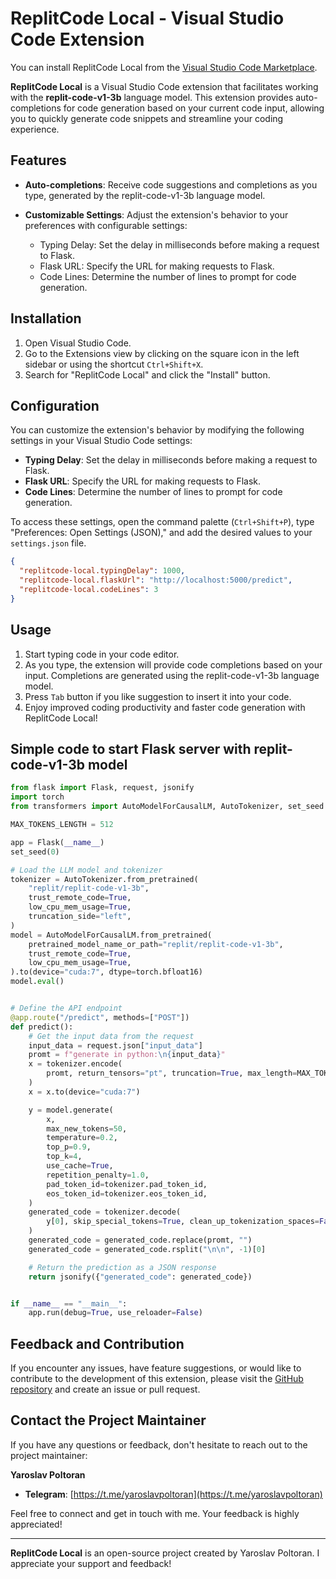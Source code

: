 # ReplitCode Local - Visual Studio Code Extension

You can install ReplitCode Local from the [Visual Studio Code Marketplace](https://marketplace.visualstudio.com/items?itemName=poltoran.replitcode-local).

**ReplitCode Local** is a Visual Studio Code extension that facilitates working with the **replit-code-v1-3b** language model. This extension provides auto-completions for code generation based on your current code input, allowing you to quickly generate code snippets and streamline your coding experience.

## Features

- **Auto-completions**: Receive code suggestions and completions as you type, generated by the replit-code-v1-3b language model.

- **Customizable Settings**: Adjust the extension's behavior to your preferences with configurable settings:
  - Typing Delay: Set the delay in milliseconds before making a request to Flask.
  - Flask URL: Specify the URL for making requests to Flask.
  - Code Lines: Determine the number of lines to prompt for code generation.

## Installation

1. Open Visual Studio Code.
2. Go to the Extensions view by clicking on the square icon in the left sidebar or using the shortcut `Ctrl+Shift+X`.
3. Search for "ReplitCode Local" and click the "Install" button.

## Configuration

You can customize the extension's behavior by modifying the following settings in your Visual Studio Code settings:

- **Typing Delay**: Set the delay in milliseconds before making a request to Flask.
- **Flask URL**: Specify the URL for making requests to Flask.
- **Code Lines**: Determine the number of lines to prompt for code generation.

To access these settings, open the command palette (`Ctrl+Shift+P`), type "Preferences: Open Settings (JSON)," and add the desired values to your `settings.json` file.

```json
{
  "replitcode-local.typingDelay": 1000,
  "replitcode-local.flaskUrl": "http://localhost:5000/predict",
  "replitcode-local.codeLines": 3
}
```

## Usage

1. Start typing code in your code editor.
2. As you type, the extension will provide code completions based on your input. Completions are generated using the replit-code-v1-3b language model.
3. Press `Tab` button if you like suggestion to insert it into your code.
4. Enjoy improved coding productivity and faster code generation with ReplitCode Local!

## Simple code to start Flask server with replit-code-v1-3b model

```python
from flask import Flask, request, jsonify
import torch
from transformers import AutoModelForCausalLM, AutoTokenizer, set_seed

MAX_TOKENS_LENGTH = 512

app = Flask(__name__)
set_seed(0)

# Load the LLM model and tokenizer
tokenizer = AutoTokenizer.from_pretrained(
    "replit/replit-code-v1-3b",
    trust_remote_code=True,
    low_cpu_mem_usage=True,
    truncation_side="left",
)
model = AutoModelForCausalLM.from_pretrained(
    pretrained_model_name_or_path="replit/replit-code-v1-3b",
    trust_remote_code=True,
    low_cpu_mem_usage=True,
).to(device="cuda:7", dtype=torch.bfloat16)
model.eval()


# Define the API endpoint
@app.route("/predict", methods=["POST"])
def predict():
    # Get the input data from the request
    input_data = request.json["input_data"]
    promt = f"generate in python:\n{input_data}"
    x = tokenizer.encode(
        promt, return_tensors="pt", truncation=True, max_length=MAX_TOKENS_LENGTH
    )
    x = x.to(device="cuda:7")

    y = model.generate(
        x,
        max_new_tokens=50,
        temperature=0.2,
        top_p=0.9,
        top_k=4,
        use_cache=True,
        repetition_penalty=1.0,
        pad_token_id=tokenizer.pad_token_id,
        eos_token_id=tokenizer.eos_token_id,
    )
    generated_code = tokenizer.decode(
        y[0], skip_special_tokens=True, clean_up_tokenization_spaces=False
    )
    generated_code = generated_code.replace(promt, "")
    generated_code = generated_code.rsplit("\n\n", -1)[0]

    # Return the prediction as a JSON response
    return jsonify({"generated_code": generated_code})


if __name__ == "__main__":
    app.run(debug=True, use_reloader=False)

```

## Feedback and Contribution

If you encounter any issues, have feature suggestions, or would like to contribute to the development of this extension, please visit the [GitHub repository](https://github.com/yaroslavpoltoran/replitcode-local) and create an issue or pull request.

## Contact the Project Maintainer

If you have any questions or feedback, don't hesitate to reach out to the project maintainer:

**Yaroslav Poltoran**

- **Telegram**: [https://t.me/yaroslavpoltoran](https://t.me/yaroslavpoltoran)

Feel free to connect and get in touch with me. Your feedback is highly appreciated!

---

**ReplitCode Local** is an open-source project created by Yaroslav Poltoran. I appreciate your support and feedback!